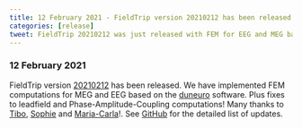 ```yaml
---
title: 12 February 2021 - FieldTrip version 20210212 has been released
categories: [release]
tweet: FieldTrip 20210212 was just released with FEM for EEG and MEG based on http://duneuro.org. Plus some fixes to our leadfield computaton and phase-amplitude coupling algorithms. Big thanks to Sophie Schrader, @mcpiastra & @TiborAuer. See http://www.fieldtriptoolbox.org/#12-february-2021
---
```


### 12 February 2021

FieldTrip version [20210212](http://github.com/fieldtrip/fieldtrip/releases/tag/20210212) has been released. We have implemented FEM computations for MEG and EEG based on the [duneuro](http://duneuro.org) software. Plus fixes to leadfield and Phase-Amplitude-Coupling computations! Many thanks to [Tibo](https://github.com/tiborauer), [Sophie](https://github.com/s-schrader) and [Maria-Carla](https://github.com/mcpiastra)!. See [GitHub](https://github.com/fieldtrip/fieldtrip/compare/20210128...20210212) for the detailed list of updates.
